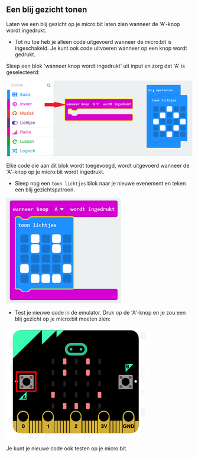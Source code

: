 ## Een blij gezicht tonen

Laten we een blij gezicht op je micro:bit laten zien wanneer de 'A'-knop wordt ingedrukt.

+ Tot nu toe heb je alleen code uitgevoerd wanneer de micro:bit is ingeschakeld. Je kunt ook code uitvoeren wanneer op een knop wordt gedrukt.

Sleep een blok 'wanneer knop wordt ingedrukt' uit input en zorg dat 'A' is geselecteerd:

![schermafbeelding](images/badge-button-a.png)

Elke code die aan dit blok wordt toegevoegd, wordt uitgevoerd wanneer de 'A'-knop op je micro:bit wordt ingedrukt.

+ Sleep nog een `toon lichtjes` blok naar je nieuwe evenement en teken een blij gezichtspatroon.

![schermafbeelding](images/badge-happy.png)

+ Test je nieuwe code in de emulator. Druk op de 'A'-knop en je zou een blij gezicht op je micro:bit moeten zien:

![schermafbeelding](images/badge-happy-emulator.png)

Je kunt je nieuwe code ook testen op je micro:bit.